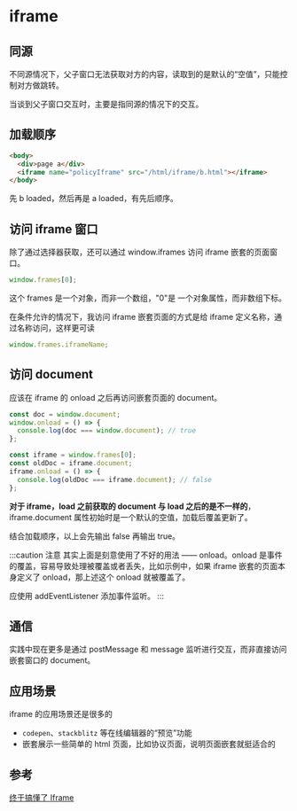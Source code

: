 # iframe

## 同源

不同源情况下，父子窗口无法获取对方的内容，读取到的是默认的“空值”，只能控制对方做跳转。

当谈到父子窗口交互时，主要是指同源的情况下的交互。

## 加载顺序

```html
<body>
  <div>page a</div>
  <iframe name="policyIframe" src="/html/iframe/b.html"></iframe>
</body>
```

先 b loaded，然后再是 a loaded，有先后顺序。

## 访问 iframe 窗口

除了通过选择器获取，还可以通过 window.iframes 访问 iframe 嵌套的页面窗口。

```js
window.frames[0];
```

这个 frames 是一个对象，而非一个数组，"0"是 一个对象属性，而非数组下标。

在条件允许的情况下，我访问 iframe 嵌套页面的方式是给 iframe 定义名称，通过名称访问，这样更可读

```js
window.frames.iframeName;
```

## 访问 document

应该在 iframe 的 onload 之后再访问嵌套页面的 document。

```js
const doc = window.document;
window.onload = () => {
  console.log(doc === window.document); // true
};

const iframe = window.frames[0];
const oldDoc = iframe.document;
iframe.onload = () => {
  console.log(oldDoc === iframe.document); // false
};
```

**对于 iframe，load 之前获取的 document 与 load 之后的是不一样的**，iframe.document 属性初始时是一个默认的空值，加载后覆盖更新了。

结合加载顺序，以上会先输出 false 再输出 true。

:::caution 注意
其实上面是刻意使用了不好的用法 —— onload。onload 是事件的覆盖，容易导致处理被覆盖或者丢失，比如示例中，如果 iframe 嵌套的页面本身定义了 onload，那上述这个 onload 就被覆盖了。

应使用 addEventListener 添加事件监听。
:::

## 通信

实践中现在更多是通过 postMessage 和 message 监听进行交互，而非直接访问嵌套窗口的 document。

## 应用场景

iframe 的应用场景还是很多的

- `codepen`、`stackblitz` 等在线编辑器的“预览”功能
- 嵌套展示一些简单的 html 页面，比如协议页面，说明页面嵌套就挺适合的

<Hidden
  link="https://juejin.cn/search?query=iframe&type=0"
  text="iframe 相关问题"
/>

## 参考

[终于搞懂了 Iframe](https://juejin.cn/post/7127916577684471845)

<!-- iframe中的cookie等共享和限制,sandbox的作用 -->
